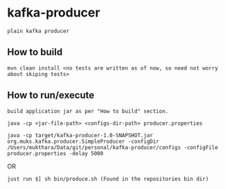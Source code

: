 # kafka-producer
    plain kafka producer


## How to build
    mvn clean install <no tests are written as of now, so need not worry about skiping tests>

## How to run/execute
    build application jar as per "How to build" section.

    java -cp <jar-file-path> <configs-dir-path> producer.properties

    java -cp target/kafka-producer-1.0-SNAPSHOT.jar org.muks.kafka.producer.SimpleProducer -configDir /Users/mukthara/Data/git/personal/kafka-producer/configs -configFile producer.properties -delay 5000
  
  OR 
  
    just run $] sh bin/produce.sh (Found in the repositories bin dir)
